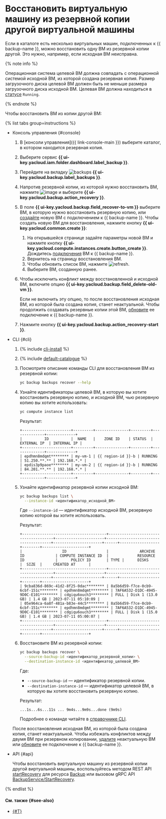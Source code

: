 # Восстановить виртуальную машину из резервной копии другой виртуальной машины

Если в каталоге есть несколько виртуальных машин, подключенных к {{ backup-name }}, можно восстановить одну ВМ из резервной копии другой. Это нужно, например, если исходная ВМ неисправна.

{% note info %}

Операционная система целевой ВМ должна совпадать с операционной системой исходной ВМ, из которой создана резервная копия. Размер загрузочного диска целевой ВМ должен быть не меньше размера загрузочного диска исходной ВМ. Целевая ВМ должна находиться в [статусе](../../../compute/concepts/vm-statuses.md#list-of-statuses) `Running`.

{% endnote %}

Чтобы восстановить ВМ из копии другой ВМ:

{% list tabs group=instructions %}

- Консоль управления {#console}

  1. В [консоли управления]({{ link-console-main }}) выберите каталог, в котором находится резервная копия.
  1. Выберите сервис **{{ ui-key.yacloud.iam.folder.dashboard.label_backup }}**.
  1. Перейдите на вкладку ![backups](../../../_assets/console-icons/archive.svg) **{{ ui-key.yacloud.backup.label_backups }}**.
  1. Напротив резервной копии, из которой нужно восстановить ВМ, нажмите ![image](../../../_assets/console-icons/ellipsis.svg) и выберите **{{ ui-key.yacloud.backup.action_recovery }}**.
  1. В поле **{{ ui-key.yacloud.backup.field_recover-to-vm }}** выберите ВМ, в которую нужно восстановить резервную копию, или [создайте](../#connect-vm) новую ВМ с подключением к {{ backup-name }}. Чтобы создать новую ВМ для восстановления, нажмите кнопку **{{ ui-key.yacloud.common.create }}**:
      1. На открывшейся странице задайте параметры новой ВМ и нажмите кнопку **{{ ui-key.yacloud.compute.instances.create.button_create }}**.
          Дождитесь [подключения](../../concepts/vm-connection.md) ВМ к {{ backup-name }}.
      1. Вернитесь на страницу восстановления ВМ.
      1. Чтобы обновить список ВМ, нажмите ![refresh](../../../_assets/console-icons/arrow-rotate-right.svg).
      1. Выберите ВМ, созданную ранее.
  1. Чтобы исключить конфликт между восстановленной и исходной ВМ, включите опцию **{{ ui-key.yacloud.backup.field_delete-old-vm }}**.

     Если не включить эту опцию, то после восстановления исходная ВМ, из которой была создана копия, станет неактуальной. Чтобы продолжить создавать резервные копии этой ВМ, [обновите](../refresh-connection.md) ее подключение к {{ backup-name }}.
  1. Нажмите кнопку **{{ ui-key.yacloud.backup.action_recovery-start }}**.

- CLI {#cli}

  1. {% include [cli-install](../../../_includes/cli-install.md) %}

  1. {% include [default-catalogue](../../../_includes/default-catalogue.md) %}

  1. Посмотрите описание команды CLI для восстановления ВМ из резервной копии:

     ```bash
     yc backup backups recover --help
     ```

  1. Узнайте идентификаторы целевой ВМ, в которую вы хотите восстановить резервную копию, и исходной ВМ, чью резервную копию вы хотите использовать:

     ```bash
     yc compute instance list
     ```

     Результат:

     ```text
     +----------------------+---------+---------------+---------+--------------+-------------+
     |          ID          |  NAME   |    ZONE ID    | STATUS  | EXTERNAL IP  | INTERNAL IP |
     +----------------------+---------+---------------+---------+--------------+-------------+
     | epdhmn8mdqmt******** | my-vm-1 | {{ region-id }}-b | RUNNING | 51.250.**.** | 192.168.*.* |
     | epdis3p9paoe******** | my-vm-2 | {{ region-id }}-b | RUNNING | 84.201.**.** | 192.168.*.* |
     +----------------------+---------+---------------+---------+--------------+-------------+
     ```

  1. Узнайте идентификатор резервной копии исходной ВМ:

     ```bash
     yc backup backups list \
       --instance-id <идентификатор_исходной_ВМ>
     ```

     Где `--instance-id` — идентификатор исходной ВМ, резервную копию которой вы хотите использовать.

     Результат:

     ```text
     +--------------------------------------+--------------------------------------+----------------------+--------------------------------------+----------------------+------+------------------+--------+---------------------+
     |                  ID                  |              ARCHIVE ID              | COMPUTE INSTANCE ID  |             RESOURCE ID              |      POLICY ID       | TYPE |      DISKS       |  SIZE  |     CREATED AT      |
     +--------------------------------------+--------------------------------------+----------------------+--------------------------------------+----------------------+------+------------------+--------+---------------------+
     | 9cba836d-869c-41d2-8f25-0dac******** | 8a5b6d59-f7ce-0cb9-6cbf-151c******** | epdhmn8mdqmt******** | 7AF6A532-D1DC-4945-9D0C-E101******** | cdgiqu6ouch3******** | FULL | Disk 1 (13.0 GB) | 1.4 GB | 2023-07-11 05:10:09 |
     | 05e964ca-6a8f-481a-b83e-44c5******** | 8a5b6d59-f7ce-0cb9-6cbf-151c******** | epdhmn8mdqmt******** | 7AF6A532-D1DC-4945-9D0C-E101******** | cdgiqu6ouch3******** | FULL | Disk 1 (15.0 GB) | 1.4 GB | 2023-07-11 05:00:07 |
     +--------------------------------------+--------------------------------------+----------------------+--------------------------------------+----------------------+------+------------------+--------+---------------------+
     ```

  1. Восстановите ВМ из резервной копии:

     ```bash
     yc backup backups recover \
       --source-backup-id <идентификатор_резервной_копии> \
       --destination-instance-id <идентификатор_целевой_ВМ>
     ```

     Где:

     * `--source-backup-id` — идентификатор резервной копии.
     * `--destination-instance-id` — идентификатор целевой ВМ, в которую вы хотите восстановить резервную копию.

     Результат:

     ```text
     ...1s...6s...11s ... 9m4s...9m9s...done (9m9s)
     ```

     Подробнее о команде читайте в [справочнике CLI](../../../cli/cli-ref/managed-services/backup/backup/recover.md).

  После восстановления исходная ВМ, из которой была создана копия, станет неактуальной. Чтобы избежать конфликтов между двумя ВМ при резервном копировании, [удалите](../../../compute/operations/vm-control/vm-delete.md) неактуальную ВМ или [обновите](../refresh-connection.md) ее подключение к {{ backup-name }}.

- API {#api}

  Чтобы восстановить виртуальную машину из резервной копии другой виртуальной машины, воспользуйтесь методом REST API [startRecovery](../../backup/api-ref/Backup/startRecovery.md) для ресурса [Backup](../../backup/api-ref/Backup/index.md) или вызовом gRPC API [BackupService/StartRecovery](../../backup/api-ref/grpc/backup_service.md#StartRecovery).

{% endlist %}

#### См. также {#see-also}

* [{#T}](delete.md)
